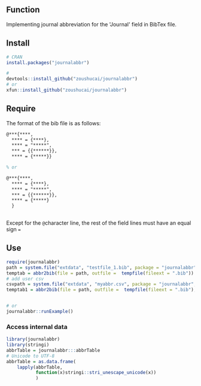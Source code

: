## Function

Implementing journal abbreviation for the 'Journal' field in BibTex file.

## Install

``` r
# CRAN
install.packages("journalabbr")

#
devtools::install_github("zoushucai/journalabbr")
# or
xfun::install_github("zoushucai/journalabbr")
```

## Require

The format of the bib file is as follows:

``` latex
@***{****,
  **** = {****},
  **** = "*****",
  *** = {{******}},
  **** = {*****}}

% or

@***{****,
  **** = {****},
  **** = "*****",
  *** = {{******}},
  **** = {*****}
  }
  
```

Except for the `@`character line, the rest of the field lines must have an equal sign `=`

## Use

``` r
require(journalabbr)
path = system.file("extdata", "testfile_1.bib", package = "journalabbr", mustWork = TRUE)
temptab = abbr2bib(file = path, outfile =  tempfile(fileext = ".bib"))
# add user csv
csvpath = system.file("extdata", "myabbr.csv", package = "journalabbr", mustWork = TRUE)
temptab1 = abbr2bib(file = path, outfile =  tempfile(fileext = ".bib"), addcsvpath = csvpath)


# or
journalabbr::runExample()

```

### Access internal data

``` r
library(journalabbr)
library(stringi)
abbrTable = journalabbr:::abbrTable
# Unicode to UTF-8
abbrTable = as.data.frame(
    lapply(abbrTable,
           function(x)stringi::stri_unescape_unicode(x))
           )
```

